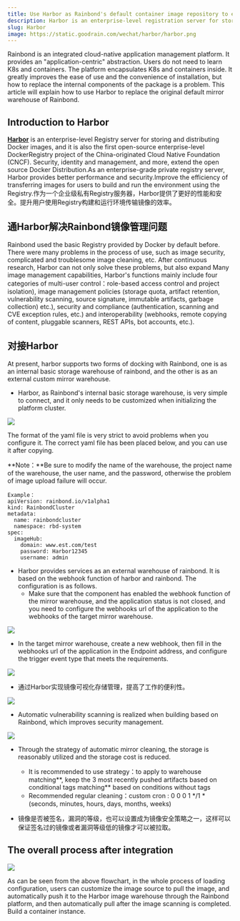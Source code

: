 ```yaml
---
title: Use Harbor as Rainbond's default container image repository to expand Rainbond's image management capabilities
description: Harbor is an enterprise-level registration server for storing and distributing Docker mirrors
slug: Harbor
image: https://static.goodrain.com/wechat/harbor/harbor.png
---
```


Rainbond is an integrated cloud-native application management platform. It provides an "application-centric" abstraction. Users do not need to learn K8s and containers. The platform encapsulates K8s and containers inside. It greatly improves the ease of use and the convenience of installation, but how to replace the internal components of the package is a problem. This article will explain how to use Harbor to replace the original default mirror warehouse of Rainbond.

<!--truncate-->

## Introduction to Harbor

[**Harbor**](https://goharbor.io/) is an enterprise-level Registry server for storing and distributing Docker images, and it is also the first open-source enterprise-level DockerRegistry project of the China-originated Cloud Native Foundation (CNCF). Security, identity and management, and more, extend the open source Docker Distribution.As an enterprise-grade private registry server, Harbor provides better performance and security.Improve the efficiency of transferring images for users to build and run the environment using the Registry.作为一个企业级私有Registry服务器，Harbor提供了更好的性能和安全。提升用户使用Registry构建和运行环境传输镜像的效率。

## 通Harbor解决Rainbond镜像管理问题

​Rainbond used the basic Registry provided by Docker by default before. There were many problems in the process of use, such as image security, complicated and troublesome image cleaning, etc. After continuous research, Harbor can not only solve these problems, but also expand Many image management capabilities, Harbor's functions mainly include four categories of multi-user control：role-based access control and project isolation), image management policies (storage quota, artifact retention, vulnerability scanning, source signature, immutable artifacts, garbage collection) etc.), security and compliance (authentication, scanning and CVE exception rules, etc.) and interoperability (webhooks, remote copying of content, pluggable scanners, REST APIs, bot accounts, etc.).

## 对接Harbor

​At present, harbor supports two forms of docking with Rainbond, one is as an internal basic storage warehouse of rainbond, and the other is as an external custom mirror warehouse.

- Harbor, as Rainbond's internal basic storage warehouse, is very simple to connect, and it only needs to be customized when initializing the platform cluster.

![](https://pic.imgdb.cn/item/61a429c02ab3f51d9106c4f1.jpg)

​The format of the yaml file is very strict to avoid problems when you configure it. The correct yaml file has been placed below, and you can use it after copying.

\*\*Note：\*\*Be sure to modify the name of the warehouse, the project name of the warehouse, the user name, and the password, otherwise the problem of image upload failure will occur.

```
Example：
apiVersion: rainbond.io/v1alpha1
kind: RainbondCluster
metadata:
  name: rainbondcluster
  namespace: rbd-system
spec:
  imageHub:
    domain: www.est.com/test
    password: Harbor12345
    username: admin
```

- Harbor provides services as an external warehouse of rainbond. It is based on the webhook function of harbor and rainbond. The configuration is as follows.
  - Make sure that the component has enabled the webhook function of the mirror warehouse, and the application status is not closed, and you need to configure the webhooks url of the application to the webhooks of the target mirror warehouse.

![](https://pic.imgdb.cn/item/61a5951e2ab3f51d919ea0df.png)

- In the target mirror warehouse, create a new webhook, then fill in the webhooks url of the application in the Endpoint address, and configure the trigger event type that meets the requirements.

![](https://pic.imgdb.cn/item/61a5951e2ab3f51d919ea0ea.png)

- 通过Harbor实现镜像可视化存储管理，提高了工作的便利性。

![](https://pic.imgdb.cn/item/61a6cabf2ab3f51d9172ca88.png)

- Automatic vulnerability scanning is realized when building based on Rainbond, which improves security management.

![](https://pic.imgdb.cn/item/61a6cb0e2ab3f51d9172f17e.png)

- Through the strategy of automatic mirror cleaning, the storage is reasonably utilized and the storage cost is reduced.

  - It is recommended to use strategy：to apply to warehouse matching\*\*, keep the 3 most recently pushed artifacts based on conditional tags matching\*\* based on conditions without tags
  - Recommended regular cleaning：custom cron : 0 0 0 1 \*/1 \* (seconds, minutes, hours, days, months, weeks)
- 镜像是否被签名，漏洞的等级，也可以设置成为镜像安全策略之一，这样可以保证签名过的镜像或者漏洞等级低的镜像才可以被拉取。

## The overall process after integration

![](https://pic.imgdb.cn/item/61a439b22ab3f51d910d5d1c.png)

As can be seen from the above flowchart, in the whole process of loading configuration, users can customize the image source to pull the image, and automatically push it to the Harbor image warehouse through the Rainbond platform, and then automatically pull after the image scanning is completed. Build a container instance.

